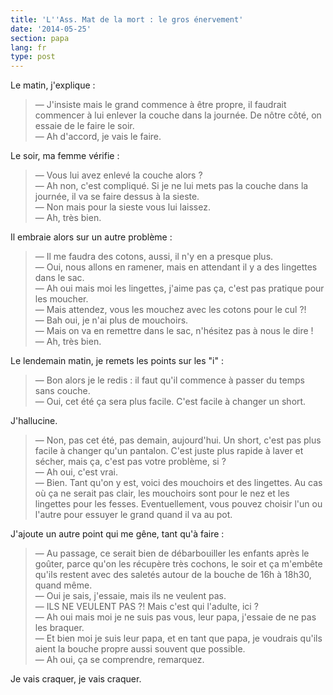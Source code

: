 ```yaml
---
title: 'L''Ass. Mat de la mort : le gros énervement'
date: '2014-05-25'
section: papa
lang: fr
type: post
---
```


Le matin, j'explique :

> — J'insiste mais le grand commence à être propre, il faudrait commencer à lui enlever la couche dans la journée. De nôtre côté, on essaie de le faire le soir.  
> — Ah d'accord, je vais le faire.

Le soir, ma femme vérifie :

> — Vous lui avez enlevé la couche alors ?  
> — Ah non, c'est compliqué. Si je ne lui mets pas la couche dans la journée, il va se faire dessus à la sieste.  
> — Non mais pour la sieste vous lui laissez.  
> — Ah, très bien.

Il embraie alors sur un autre problème :

> — Il me faudra des cotons, aussi, il n'y en a presque plus.  
> — Oui, nous allons en ramener, mais en attendant il y a des lingettes dans le sac.  
> — Ah oui mais moi les lingettes, j'aime pas ça, c'est pas pratique pour les moucher.  
> — Mais attendez, vous les mouchez avec les cotons pour le cul ?!  
> — Bah oui, je n'ai plus de mouchoirs.  
> — Mais on va en remettre dans le sac, n'hésitez pas à nous le dire !  
> — Ah, très bien.

Le lendemain matin, je remets les points sur les "i" :

> — Bon alors je le redis : il faut qu'il commence à passer du temps sans couche.  
> — Oui, cet été ça sera plus facile. C'est facile à changer un short.

J'hallucine.

> — Non, pas cet été, pas demain, aujourd'hui. Un short, c'est pas plus facile à changer qu'un pantalon. C'est juste plus rapide à laver et sécher, mais ça, c'est pas votre problème, si ?  
> — Ah oui, c'est vrai.  
> — Bien. Tant qu'on y est, voici des mouchoirs et des lingettes. Au cas où ça ne serait pas clair, les mouchoirs sont pour le nez et les lingettes pour les fesses. Eventuellement, vous pouvez choisir l'un ou l'autre pour essuyer le grand quand il va au pot.

J'ajoute un autre point qui me gêne, tant qu'à faire :

> — Au passage, ce serait bien de débarbouiller les enfants après le goûter, parce qu'on les récupère très cochons, le soir et ça m'embête qu'ils restent avec des saletés autour de la bouche de 16h à 18h30, quand même.  
> — Oui je sais, j'essaie, mais ils ne veulent pas.  
> — ILS NE VEULENT PAS ?! Mais c'est qui l'adulte, ici ?  
> — Ah oui mais moi je ne suis pas vous, leur papa, j'essaie de ne pas les braquer.  
> — Et bien moi je suis leur papa, et en tant que papa, je voudrais qu'ils aient la bouche propre aussi souvent que possible.  
> — Ah oui, ça se comprendre, remarquez.

Je vais craquer, je vais craquer.
